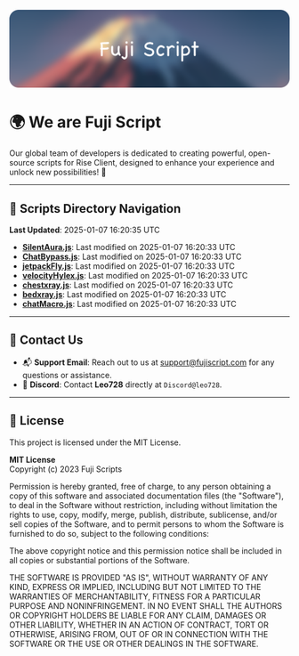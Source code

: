 ![Banner](.github/b.webp)

# 🌍 **We are Fuji Script**

Our global team of developers is dedicated to creating powerful, open-source scripts for Rise Client, designed to enhance your experience and unlock new possibilities! 🌟

---
<!-- SCRIPTS_NAVIGATION_START -->
## 📂 **Scripts Directory Navigation**

**Last Updated**: 2025-01-07 16:20:35 UTC

- **[SilentAura.js](scripts/SilentAura.js)**: Last modified on 2025-01-07 16:20:33 UTC
- **[ChatBypass.js](scripts/ChatBypass.js)**: Last modified on 2025-01-07 16:20:33 UTC
- **[jetpackFly.js](scripts/jetpackFly.js)**: Last modified on 2025-01-07 16:20:33 UTC
- **[velocityHylex.js](scripts/velocityHylex.js)**: Last modified on 2025-01-07 16:20:33 UTC
- **[chestxray.js](scripts/chestxray.js)**: Last modified on 2025-01-07 16:20:33 UTC
- **[bedxray.js](scripts/bedxray.js)**: Last modified on 2025-01-07 16:20:33 UTC
- **[chatMacro.js](scripts/chatMacro.js)**: Last modified on 2025-01-07 16:20:33 UTC

<!-- SCRIPTS_NAVIGATION_END -->

---

## 💬 **Contact Us**  
- 📬 **Support Email**: Reach out to us at [support@fujiscript.com](mailto:support@fujiscript.com) for any questions or assistance.  
- 💬 **Discord**: Contact **Leo728** directly at `Discord@leo728`.

---

## 📜 **License**

This project is licensed under the MIT License.  

**MIT License**  
Copyright (c) 2023 Fuji Scripts  

Permission is hereby granted, free of charge, to any person obtaining a copy of this software and associated documentation files (the "Software"), to deal in the Software without restriction, including without limitation the rights to use, copy, modify, merge, publish, distribute, sublicense, and/or sell copies of the Software, and to permit persons to whom the Software is furnished to do so, subject to the following conditions:  

The above copyright notice and this permission notice shall be included in all copies or substantial portions of the Software.  

THE SOFTWARE IS PROVIDED "AS IS", WITHOUT WARRANTY OF ANY KIND, EXPRESS OR IMPLIED, INCLUDING BUT NOT LIMITED TO THE WARRANTIES OF MERCHANTABILITY, FITNESS FOR A PARTICULAR PURPOSE AND NONINFRINGEMENT. IN NO EVENT SHALL THE AUTHORS OR COPYRIGHT HOLDERS BE LIABLE FOR ANY CLAIM, DAMAGES OR OTHER LIABILITY, WHETHER IN AN ACTION OF CONTRACT, TORT OR OTHERWISE, ARISING FROM, OUT OF OR IN CONNECTION WITH THE SOFTWARE OR THE USE OR OTHER DEALINGS IN THE SOFTWARE.  
